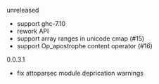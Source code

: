 unreleased

* support ghc-7.10
* rework API
* support array ranges in unicode cmap (#15)
* support Op\_apostrophe content operator (#16)

0.0.3.1

* fix attoparsec module deprication warnings
